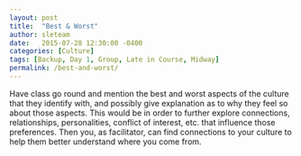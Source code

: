 ```yaml
---
layout: post
title:  "Best & Worst"
author: sleteam
date:   2015-07-28 12:30:00 -0400
categories: [Culture]
tags: [Backup, Day 1, Group, Late in Course, Midway]
permalink: /best-and-worst/
---
```

Have class go round and mention the best and worst aspects of the culture that they identify with, and possibly give explanation as to why they feel so about those aspects. This would be in order to further explore connections, relationships, personalities, conflict of interest, etc. that influence those preferences. Then you, as facilitator, can find connections to your culture to help them better understand where you come from.